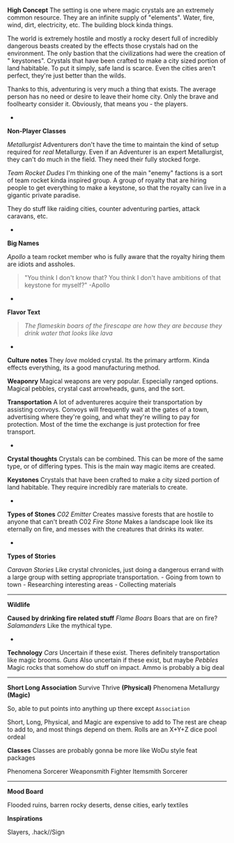 **High Concept**
The setting is one where magic crystals are an extremely common resource. They are an infinite supply of "elements". Water, fire, wind, dirt, electricity, etc. The building block kinda things.

The world is extremely hostile and mostly a rocky desert full of incredibly dangerous beasts created by the effects those crystals had on the environment. The only bastion that the civilizations had were the creation of " keystones". Crystals that have been crafted to make a city sized portion of land habitable. To put it simply, safe land is scarce. Even the cities aren't perfect, they're just better than the wilds. 

Thanks to this, adventuring is very much a thing that exists. The average person has no need or desire to leave their home city. Only the brave and foolhearty consider it. Obviously, that means you - the players.

-

**Non-Player Classes**

*Metallurgist*
Adventurers don't have the time to maintain the kind of setup required for *real* Metallurgy. Even if an Adventurer is an expert Metallurgist, they can't do much in the field. They need their fully stocked forge.

*Team Rocket Dudes*
I'm thinking one of the main "enemy" factions is a sort of team rocket kinda inspired group. A group of royalty that are hiring people to get everything to make a keystone, so that the royalty can live in a gigantic private paradise.

They do stuff like raiding cities, counter adventuring parties, attack caravans, etc.

-

**Big Names**

*Apollo* a team rocket member who is fully aware that the royalty hiring them are idiots and assholes.
> "You think I don't know that? You think I don't have ambitions of that keystone for myself?" -Apollo

-

**Flavor Text**
> *The flameskin boars of the firescape are how they are because they drink water that looks like lava*

-

**Culture notes**
They *love* molded crystal. Its the primary artform. Kinda effects everything, its a good manufacturing method.

**Weaponry**
Magical weapons are very popular. Especially ranged options. Magical pebbles, crystal cast arrowheads, guns, and the sort.

**Transportation**
A lot of adventureres acquire their transportation by assisting convoys. Convoys will frequently wait at the gates of a town, advertising where they're going, and what they're willing to pay for protection. Most of the time the exchange is just protection for free transport. 

-

**Crystal thoughts**
Crystals can be combined. This can be more of the same type, or of differing types. This is the main way magic items are created.

**Keystones**
Crystals that have been crafted to make a city sized portion of land habitable. They require incredibly rare materials to create.

-

**Types of Stones**
*C02 Emitter* Creates massive forests that are hostile to anyone that can't breath C02
*Fire Stone* Makes a landscape look like its eternally on fire, and messes with the creatures that drinks its water.

-

**Types of Stories**

*Caravan Stories* Like crystal chronicles, just doing a dangerous errand with a large group with setting appropriate transportation.
        - Going from town to town
        - Researching interesting areas
        - Collecting materials

- - - - - - - - - - - - - - - - - - - - - - - - - - - - - - - - - - - - - - - - 

**Wildlife**

__Caused by drinking fire related stuff__
*Flame Boars* Boars that are on fire?
*Salamanders* Like the mythical type. 

-

**Technology**
*Cars* Uncertain if these exist. Theres definitely transportation like magic brooms.
*Guns* Also uncertain if these exist, but maybe
*Pebbles* Magic rocks that somehow do stuff on impact. Ammo is probably a big deal

- - - - - - - - - - - - - - - - - - - - - - - - - - - - - - - - - - - - - - - - 

**Short           Long            Association**
  Survive         Thrive          **(Physical)**
  Phenomena       Metallurgy      **(Magic)**

So, able to put points into anything up there except `Association`

Short, Long, Physical, and Magic are expensive to add to
The rest are cheap to add to, and most things depend on them. 
Rolls are an X+Y+Z dice pool ordeal

**Classes**
Classes are probably gonna be more like WoDu style feat packages

Phenomena Sorcerer
Weaponsmith Fighter
Itemsmith Sorcerer

- - - - - - - - - - - - - - - - - - - - - - - - - - - - - - - - - - - - - - - - 

**Mood Board**

Flooded ruins, barren rocky deserts, dense cities, early textiles

**Inspirations**

Slayers, .hack//Sign
